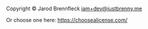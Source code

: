 Copyright © Jarod Brennfleck <iam+dev@justbrenny.me>

Or choose one here: https://choosealicense.com/
